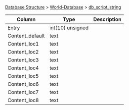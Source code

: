 [Database Structure](Database-Structure) > [World-Database](World-Database) > [db_script_string](db_script_string)

Column | Type | Description
--- | --- | ---
Entry | int(10) unsigned | 
Content_default | text | 
Content_loc1 | text | 
Content_loc2 | text | 
Content_loc3 | text | 
Content_loc4 | text | 
Content_loc5 | text | 
Content_loc6 | text | 
Content_loc7 | text | 
Content_loc8 | text | 
